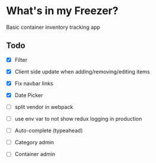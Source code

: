 # What's in my Freezer?

Basic container inventory tracking app

## Todo
- [x] Filter
- [x] Client side update when adding/removing/editing items
- [x] Fix navbar links
- [x] Date Picker
- [ ] split vendor in webpack
- [ ] use env var to not show redux logging in production
- [ ] Auto-complete (typeahead)
- [ ] Category admin
- [ ] Container admin


